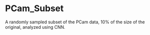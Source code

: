# PCam_Subset
A randomly sampled subset of the PCam data, 10% of the size of the original, analyzed using CNN. 

